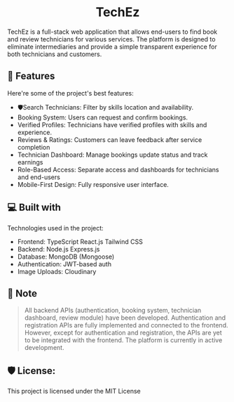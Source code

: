 <h1 align="center" id="title">TechEz</h1>

<p id="description">TechEz is a full-stack web application that allows end-users to find book and review technicians for various services. The platform is designed to eliminate intermediaries and provide a simple transparent experience for both technicians and customers.</p>

<h2>🧐 Features</h2>

Here're some of the project's best features:

*   🛡Search Technicians: Filter by skills location and availability.
*   Booking System: Users can request and confirm bookings.
*   Verified Profiles: Technicians have verified profiles with skills and experience.
*   Reviews & Ratings: Customers can leave feedback after service completion
*   Technician Dashboard: Manage bookings update status and track earnings
*   Role-Based Access: Separate access and dashboards for technicians and end-users
*   Mobile-First Design: Fully responsive user interface.

<h2>💻 Built with</h2>

Technologies used in the project:

*   Frontend: TypeScript React.js Tailwind CSS
*   Backend: Node.js Express.js
*   Database: MongoDB (Mongoose)
*   Authentication: JWT-based auth
*   Image Uploads: Cloudinary

<h2>📌 Note</h2>

> All backend APIs (authentication, booking system, technician dashboard, review module) have been developed.
> Authentication and registration APIs are fully implemented and connected to the frontend.  
> However, except for authentication and registration, the APIs are yet to be integrated with the frontend. The platform is currently in active development.

<h2>🛡️ License:</h2>

This project is licensed under the MIT License
